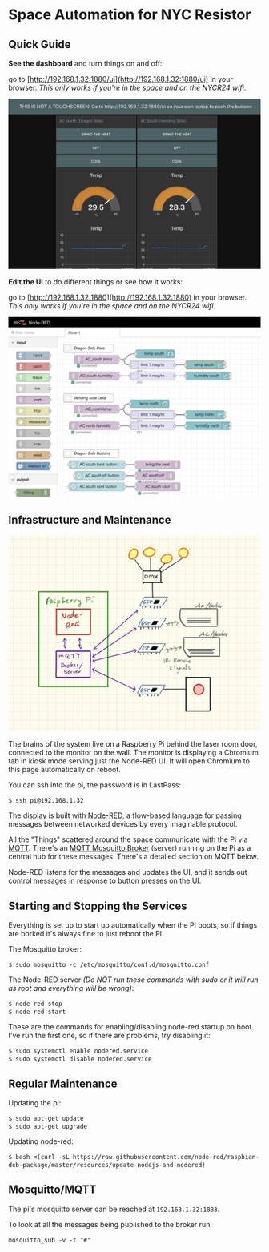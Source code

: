 # Space Automation for NYC Resistor

## Quick Guide

**See the dashboard** and turn things on and off: 

go to [http://192.168.1.32:1880/ui](http://192.168.1.32:1880/ui) in your browser.  _This only works if you're in the space and on the NYCR24 wifi_.

![Dashboard](media/ui_dashboard.png)

**Edit the UI** to do different things or see how it works:

go to [http://192.168.1.32:1880](http://192.168.1.32:1880) in your browser.  _This only works if you're in the space and on the NYCR24 wifi_.

![Pallette](media/node_pallette.png)

## Infrastructure and Maintenance

![Schematic](media/schematic.jpg)

The brains of the system live on a Raspberry Pi behind the laser room door, connected to the monitor on the wall.  The monitor is displaying a Chromium tab in kiosk mode serving just the Node-RED UI.  It will open Chromium to this page automatically on reboot.

You can ssh into the pi, the password is in LastPass:

```
$ ssh pi@192.168.1.32
```

The display is built with [Node-RED](https://nodered.org), a flow-based language for passing messages between networked devices by every imaginable protocol. 

All the "Things" scattered around the space communicate with the Pi via [MQTT](http://mqtt.org).  There's an [MQTT Mosquitto Broker](https://mosquitto.org) (server) running on the Pi as a central hub for these messages.  There's a detailed section on MQTT below.

Node-RED listens for the messages and updates the UI, and it sends out control messages in response to button presses on the UI.

## Starting and Stopping the Services

Everything is set up to start up automatically when the Pi boots, so if things are borked it's always fine to just reboot the Pi.

The Mosquitto broker:
```
$ sudo mosquitto -c /etc/mosquitto/conf.d/mosquitto.conf
```

The Node-RED server _(Do NOT run these commands with sudo or it will run as root and everything will be wrong)_:

```
$ node-red-stop
$ node-red-start
```

These are the commands for enabling/disabling node-red startup on boot.  I've run the first one, so if there are problems, try disabling it:

```
$ sudo systemctl enable nodered.service
$ sudo systemctl disable nodered.service
```

## Regular Maintenance

Updating the pi:

```
$ sudo apt-get update
$ sudo apt-get upgrade
```

Updating node-red:

```
$ bash <(curl -sL https://raw.githubusercontent.com/node-red/raspbian-deb-package/master/resources/update-nodejs-and-nodered)
```

## Mosquitto/MQTT

The pi's mosquitto server can be reached at `192.168.1.32:1883`.

To look at all the messages being published to the broker run:

```
mosquitto_sub -v -t "#"
```
